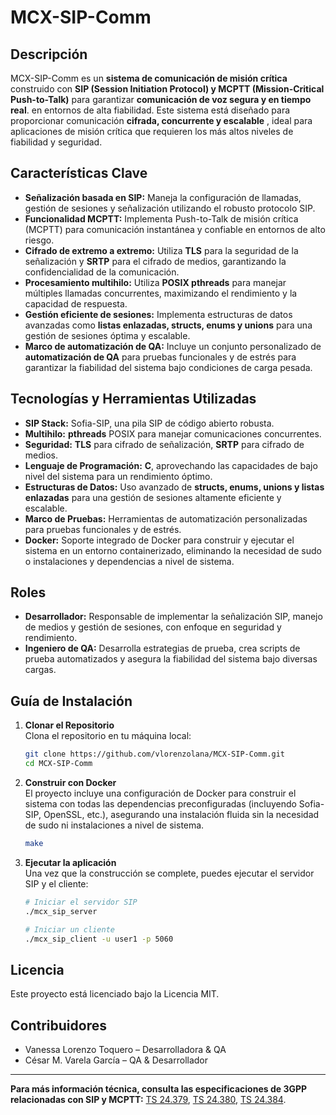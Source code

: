 # MCX-SIP-Comm

## Descripción
MCX-SIP-Comm es un **sistema de comunicación de misión crítica** construido con **SIP (Session Initiation Protocol) y MCPTT (Mission-Critical Push-to-Talk)** para garantizar **comunicación de voz segura y en tiempo real**. en entornos de alta fiabilidad. Este sistema está diseñado para proporcionar comunicación **cifrada, concurrente y escalable** , ideal para aplicaciones de misión crítica que requieren los más altos niveles de fiabilidad y seguridad.

## Características Clave
- **Señalización basada en SIP:** Maneja la configuración de llamadas, gestión de sesiones y señalización utilizando el robusto protocolo SIP.
- **Funcionalidad MCPTT:** Implementa Push-to-Talk de misión crítica (MCPTT) para comunicación instantánea y confiable en entornos de alto riesgo.
- **Cifrado de extremo a extremo:** Utiliza **TLS** para la seguridad de la señalización y **SRTP** para el cifrado de medios, garantizando la confidencialidad de la comunicación.
- **Procesamiento multihilo:** Utiliza **POSIX pthreads** para manejar múltiples llamadas concurrentes, maximizando el rendimiento y la capacidad de respuesta.
- **Gestión eficiente de sesiones:** Implementa estructuras de datos avanzadas como **listas enlazadas, structs, enums y unions** para una gestión de sesiones óptima y escalable.
- **Marco de automatización de QA:** Incluye un conjunto personalizado de **automatización de QA** para pruebas funcionales y de estrés para garantizar la fiabilidad del sistema bajo condiciones de carga pesada.

## Tecnologías y Herramientas Utilizadas
- **SIP Stack:** Sofia-SIP, una pila SIP de código abierto robusta.
- **Multihilo:** **pthreads** POSIX para manejar comunicaciones concurrentes.
- **Seguridad:** **TLS** para cifrado de señalización, **SRTP** para cifrado de medios.
- **Lenguaje de Programación:** **C**, aprovechando las capacidades de bajo nivel del sistema para un rendimiento óptimo.
- **Estructuras de Datos:** Uso avanzado de **structs, enums, unions y listas enlazadas** para una gestión de sesiones altamente eficiente y escalable.
- **Marco de Pruebas:** Herramientas de automatización personalizadas para pruebas funcionales y de estrés.
- **Docker:** Soporte integrado de Docker para construir y ejecutar el sistema en un entorno containerizado, eliminando la necesidad de sudo o instalaciones y dependencias a nivel de sistema.

## Roles
- **Desarrollador:** Responsable de implementar la señalización SIP, manejo de medios y gestión de sesiones, con enfoque en seguridad y rendimiento.
- **Ingeniero de QA:** Desarrolla estrategias de prueba, crea scripts de prueba automatizados y asegura la fiabilidad del sistema bajo diversas cargas.

## Guía de Instalación

1. **Clonar el Repositorio**  
   Clona el repositorio en tu máquina local:
   ```sh
   git clone https://github.com/vlorenzolana/MCX-SIP-Comm.git
   cd MCX-SIP-Comm
   
   
2. **Construir con Docker**  
El proyecto incluye una configuración de Docker para construir el sistema con todas las dependencias preconfiguradas (incluyendo Sofia-SIP, OpenSSL, etc.), asegurando una instalación fluida sin la necesidad de sudo ni instalaciones a nivel de sistema.
    ```sh
    make

3. **Ejecutar la aplicación**  
Una vez que la construcción se complete, puedes ejecutar el servidor SIP y el cliente:

    ```sh
    # Iniciar el servidor SIP
    ./mcx_sip_server

    # Iniciar un cliente
    ./mcx_sip_client -u user1 -p 5060


## Licencia
Este proyecto está licenciado bajo la Licencia MIT.

## Contribuidores
- Vanessa Lorenzo Toquero – Desarrolladora & QA
- César  M. Varela García – QA & Desarrollador

---
**Para más información técnica, consulta las especificaciones de 3GPP relacionadas con SIP y MCPTT:** [TS 24.379](https://www.3gpp.org/ftp/Specs/archive/24_series/24.379/), [TS 24.380](https://www.3gpp.org/ftp/Specs/archive/24_series/24.380/), [TS 24.384](https://www.3gpp.org/ftp/Specs/archive/24_series/24.384/).


